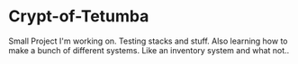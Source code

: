 # Crypt-of-Tetumba
Small Project I'm working on. Testing stacks and stuff. Also learning how to make a bunch of different systems. Like an inventory system and what not..
